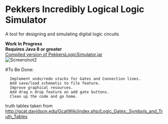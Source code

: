 # Pekkers Incredibly Logical Logic Simulator <br/>
A tool for designing and simulating digital logic circuits

**Work In Progress**<br />
**Requires Java 8 or greater**<br />
[ Compiled version of PekkersLogicSimulator.jar](https://www.youtube.com/watch?v=45VqqGF3Tc0)<br/>
![Screenshot2](https://raw.githubusercontent.com/pekkalanger/PekkersLogicSimulator/master/PekkersLogicSimulator/screenshot10.png)

#To Be Done:  

      Implement undo/redo stacks for Gates and Connection lines.
      Add save/load schematic to file feature.
      Improve graphical resources.
      Add drag n drop feature on add gate buttons.
      Clean up the code and go home.


truth tables taken from http://gcat.davidson.edu/GcatWiki/index.php/Logic_Gates:_Symbols_and_Truth_Tables
